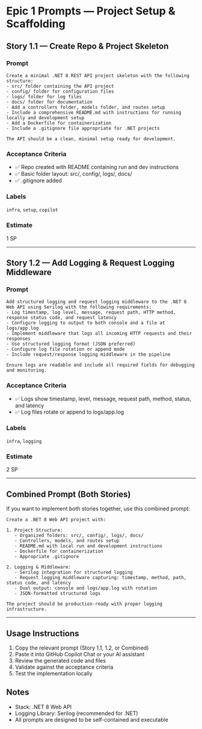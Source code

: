 ﻿# Epic 1 Prompts — Project Setup & Scaffolding

## Story 1.1 — Create Repo & Project Skeleton

### Prompt

```
Create a minimal .NET 8 REST API project skeleton with the following structure:
- src/ folder containing the API project
- config/ folder for configuration files
- logs/ folder for log files
- docs/ folder for documentation
- Add a controllers folder, models folder, and routes setup
- Include a comprehensive README.md with instructions for running locally and development setup
- Add a Dockerfile for containerization
- Include a .gitignore file appropriate for .NET projects

The API should be a clean, minimal setup ready for development.
```

### Acceptance Criteria
- ✅ Repo created with README containing run and dev instructions
- ✅ Basic folder layout: src/, config/, logs/, docs/
- ✅ .gitignore added

### Labels
`infra`, `setup`, `copilot`

### Estimate
1 SP

---

## Story 1.2 — Add Logging & Request Logging Middleware

### Prompt

```
Add structured logging and request logging middleware to the .NET 8 Web API using Serilog with the following requirements:
- Log timestamp, log level, message, request path, HTTP method, response status code, and request latency
- Configure logging to output to both console and a file at logs/app.log
- Implement middleware that logs all incoming HTTP requests and their responses
- Use structured logging format (JSON preferred)
- Configure log file rotation or append mode
- Include request/response logging middleware in the pipeline

Ensure logs are readable and include all required fields for debugging and monitoring.
```

### Acceptance Criteria
- ✅ Logs show timestamp, level, message, request path, method, status, and latency
- ✅ Log files rotate or append to logs/app.log

### Labels
`infra`, `logging`

### Estimate
2 SP

---

## Combined Prompt (Both Stories)

If you want to implement both stories together, use this combined prompt:

```
Create a .NET 8 Web API project with:

1. Project Structure:
   - Organized folders: src/, config/, logs/, docs/
   - Controllers, models, and routes setup
   - README.md with local run and development instructions
   - Dockerfile for containerization
   - Appropriate .gitignore

2. Logging & Middleware:
   - Serilog integration for structured logging
   - Request logging middleware capturing: timestamp, method, path, status code, and latency
   - Dual output: console and logs/app.log with rotation
   - JSON-formatted structured logs

The project should be production-ready with proper logging infrastructure.
```

---

## Usage Instructions

1. Copy the relevant prompt (Story 1.1, 1.2, or Combined)
2. Paste it into GitHub Copilot Chat or your AI assistant
3. Review the generated code and files
4. Validate against the acceptance criteria
5. Test the implementation locally

## Notes

- Stack: .NET 8 Web API
- Logging Library: Serilog (recommended for .NET)
- All prompts are designed to be self-contained and executable
